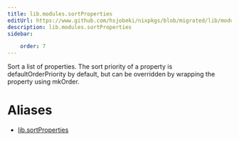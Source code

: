 ```yaml
---
title: lib.modules.sortProperties
editUrl: https://www.github.com/hsjobeki/nixpkgs/blob/migrated/lib/modules.nix#L951C20
description: lib.modules.sortProperties
sidebar:

    order: 7
---
```


Sort a list of properties.  The sort priority of a property is
defaultOrderPriority by default, but can be overridden by wrapping the property
using mkOrder.


# Aliases

- [lib.sortProperties](/nix-doc-comments/reference/lib/lib-sortproperties)


